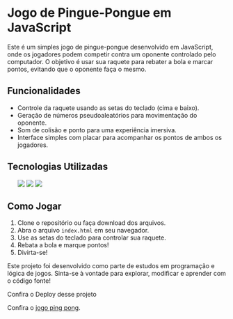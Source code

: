   <h1>Jogo de Pingue-Pongue em JavaScript</h1>

  <p>Este é um simples jogo de pingue-pongue desenvolvido em JavaScript, onde os jogadores podem competir contra um oponente controlado pelo computador. O objetivo é usar sua raquete para rebater a bola e marcar pontos, evitando que o oponente faça o mesmo.</p>

  <h2>Funcionalidades</h2>
  <ul>
    <li>Controle da raquete usando as setas do teclado (cima e baixo).</li>
    <li>Geração de números pseudoaleatórios para movimentação do oponente.</li>
    <li>Som de colisão e ponto para uma experiência imersiva.</li>
    <li>Interface simples com placar para acompanhar os pontos de ambos os jogadores.</li>
  </ul>

  <h2>Tecnologias Utilizadas</h2>
  <ul>
<div>
  <img src="https://img.shields.io/badge/HTML-239120?style=for-the-badge&logo=html5&logoColor=white">
  <img src="https://img.shields.io/badge/CSS-239120?&style=for-the-badge&logo=css3&logoColor=white">
  <img src="https://img.shields.io/badge/JavaScript-F7DF1E?style=for-the-badge&logo=javascript&logoColor=black">
</div>
  </ul>

  <h2>Como Jogar</h2>
  <ol>
    <li>Clone o repositório ou faça download dos arquivos.</li>
    <li>Abra o arquivo <code>index.html</code> em seu navegador.</li>
    <li>Use as setas do teclado para controlar sua raquete.</li>
    <li>Rebata a bola e marque pontos!</li>
    <li>Divirta-se!</li>
  </ol>

  <p>Este projeto foi desenvolvido como parte de estudos em programação e lógica de jogos. Sinta-se à vontade para explorar, modificar e aprender com o código fonte!</p>
<p>Confira o Deploy desse projeto</p>
    <p>Confira o <a href="https://jogo-pingpong-murex.vercel.app/">jogo ping pong</a>.</p>
